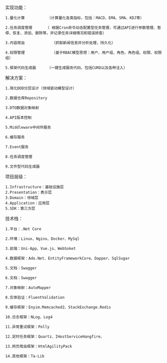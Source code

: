 

实现功能：

    1.量化计算          （计算量化各类指标，包括：MACD、EMA、SMA、KDJ等）
    
    2.任务调度管理      （ 根据Cron命令动态配置型任务管理，可通过API进行参数管理、暂停、恢复、添加、删除等，并记录任务详细情况和错误排查）
    
    3.内容爬虫			  （抓取新闻信息并分析处理，持久化）
    
    4.权限管理			  （基于RBAC模型思想：用户、用户组、角色、角色组、权限、权限组）
    
    5.框架代码生成器     （一键生成服务代码，包括CURD以及各种注入）

解决方案：

    1.简化DDD分层设计（领域驱动模型设计）
    
    2.数据仓库Repository
    
    3.DTO数据对象映射
    
    4.API版本控制
    
    5.Middleware中间件服务
    
    6.缓存服务
    
    7.Event服务
    
    8.任务调度管理
    
    9.文件型代码生成器

项目层级：

    1.Infrastructure：基础设施层
    2.Presentation：表示层
    3.Domain：领域层
    4.Application：应用层
    5.SDK：第三方层

技术栈：

    1.平台：.Net Core
    
    2.环境：Linux、Nginx、Docker、MySql
    
    3.前端：Uni-App、Vue.js、WebSoket
    
    4.数据框架：Ado.Net、EntityFrameworkCore、Dapper、SqlSugar
    
    5.文档：Swagger
    
    6.文档：Swagger
    
    7.对象映射：AutoMapper
    
    8.实体验证：FluentValidation
    
    9.缓存框架：Enyim.Memcached2、StackExchange.Redis
    
    10.日志框架：NLog、Log4 
    
    11.异常重试框架：Polly
    
    12.定时任务框架：Quartz、IHostServiceHangfire、
    
    13.网页爬虫框架：HtmlAgilityPack
    
    14.其他框架：Ta-Lib
